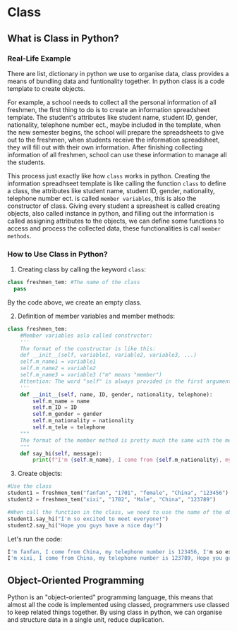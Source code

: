 # Class

## What is Class in Python?

### Real-Life Example
There are list, dictionary in python we use to organise data, class provides a means of bundling data and funtionality together. In python class is a code template to create objects. 

For example, a school needs to collect all the personal information of all freshmen, the first thing to do is to create an information spreadsheet template. The student's attributes like student name, student ID, gender, nationality, telephone number ect., maybe included in the template, when the new semester begins, the school will prepare the spreadsheets to give out to the freshmen, when students receive the information spreadsheet, they will fill out with their own information. After finishing collecting information of all freshmen, school can use these information to manage all the students.

This process just exactly like how `class` works in python. Creating the information spreadhseet template is like calling the function `class` to define a class, the attributes like student name, student ID, gender, nationality, telephone number ect. is called `member variables`, this is also the constructor of class. Giving every student a spreasheet is called creating objects, also called instance in python, and filling out the information is called assigning attributes to the objects, we can define some functions to access and process the collected data, these functionalities is call `member methods`.

### How to Use Class in Python?

1. Creating class by calling the keyword `class`:
```py
class freshmen_tem: #The name of the class
  pass
```
By the code above, we create an empty class.

2. Definition of member variables and member methods:
```py
class freshmen_tem:
    #Member variables aslo called constructor:
    '''
    The format of the constructor is like this:
    def __init__(self, variable1, variable2, variable3, ...)
    self.m_name1 = variable1
    self.m_name2 = variable2
    self.m_name3 = variable3 ("m" means "member")
    Attention: The word "self" is always provided in the first argument.
    '''
    def __init__(self, name, ID, gender, nationality, telephone):
        self.m_name = name
        self.m_ID = ID
        self.m_gender = gender
        self.m_nationality = nationality
        self.m_tele = telephone
    """
    The format of the member method is pretty much the same with the member variables. But keep it in mind that when we want to call the member variables, we should use the keyword "self." following with the name of the variables.
    """
    def say_hi(self, message):
        print(f"I'm {self.m_name}, I come from {self.m_nationality}, my telephone number is {self.m_tele}, {message}")
```

3. Create objects:
```py
#Use the class
student1 = freshmen_tem("fanfan", "1701", "female", "China", "123456")
student2 = freshmen_tem("xixi", "1702", "Male", "China", "123789")

#When call the function in the class, we need to use the name of the object followed by a dot and the name of the function: object.function_name(parameter)
student1.say_hi("I'm so excited to meet everyone!")
student2.say_hi("Hope you guys have a nice day!")
```

Let's run the code:
```py
I'm fanfan, I come from China, my telephone number is 123456, I'm so excited to meet everyone!
I'm xixi, I come from China, my telephone number is 123789, Hope you guys have a nice day!
```

## Object-Oriented Programming

Python is an "object-oriented" programming language, this means that almost all the code is implemented using classed, programmers use classed to keep related things together. By using class in python, we can organise and structure data in a single unit, reduce duplication.
